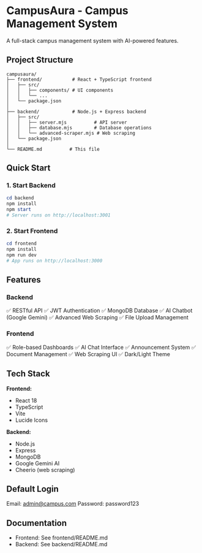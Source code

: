 # CampusAura - Campus Management System

A full-stack campus management system with AI-powered features.

## Project Structure

```
campusaura/
├── frontend/           # React + TypeScript frontend
│   ├── src/
│   │   ├── components/ # UI components
│   │   └── ...
│   └── package.json
│
├── backend/            # Node.js + Express backend
│   ├── src/
│   │   ├── server.mjs          # API server
│   │   ├── database.mjs        # Database operations
│   │   └── advanced-scraper.mjs # Web scraping
│   └── package.json
│
└── README.md          # This file
```

## Quick Start

### 1. Start Backend
```powershell
cd backend
npm install
npm start
# Server runs on http://localhost:3001
```

### 2. Start Frontend
```powershell
cd frontend
npm install
npm run dev
# App runs on http://localhost:3000
```

## Features

### Backend
✅ RESTful API
✅ JWT Authentication
✅ MongoDB Database
✅ AI Chatbot (Google Gemini)
✅ Advanced Web Scraping
✅ File Upload Management

### Frontend
✅ Role-based Dashboards
✅ AI Chat Interface
✅ Announcement System
✅ Document Management
✅ Web Scraping UI
✅ Dark/Light Theme

## Tech Stack

**Frontend:**
- React 18
- TypeScript
- Vite
- Lucide Icons

**Backend:**
- Node.js
- Express
- MongoDB
- Google Gemini AI
- Cheerio (web scraping)

## Default Login

Email: admin@campus.com
Password: password123

## Documentation

- Frontend: See frontend/README.md
- Backend: See backend/README.md
